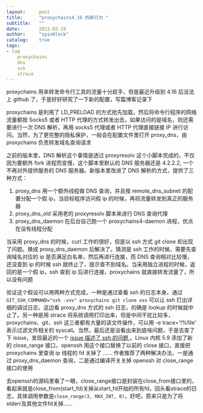 ```yaml
---
layout:     post
title:      "proxychains4.16 的新行为 "
subtitle:   ""
date:       2022-03-19
author:     "spin6lock"
catalog:    true
tags:
- tag
    proxychains
    dns
    ssh
    strace
---
```


proxychains 用来转发命令行工具的流量十分趁手，但是最近升级到 4.16 后没法上 github 了，于是好好研究了一下新的配置，写篇博客记录下

proxychains 是利用了 LD_PRELOAD 的方式抢先加载，然后将命令行程序的网络流量都按 Socks5 或者 HTTP 代理的方式转发出去。如果访问的是域名，则还需要进行一次 DNS 解析，再用 socks5 代理或者 HTTP 代理直接链接 IP 进行访问。当然，为了更完整的隐私保护，一般会在配置文件里打开 proxy_dns，由 proxychains 负责转发域名查询请求

之前的版本里，DNS 解析这个事情是透过 proxyresolv 这个小脚本完成的，不仅因为要额外 fork 进程而变慢，这个脚本里默认的 DNS 服务器还是 4.2.2.2, 一个不再对外提供服务的 DNS 服务器。新版本里改进了 DNS 解析的方式，提供了三种方式：
1. proxy_dns 用一个额外线程做 DNS 查询，并且按 remote_dns_subnet 的配置分配一个假 ip，当目标程序访问假 ip 的时候，再将流量转发到真正的服务器
2. proxy_dns_old 采用老的 proxyresolv 脚本来进行 DNS 查询代理
3. proxy_dns_daemon 在后台自己跑一个 proxychains4-daemon 进程，优点在没有线程分配

当采用 proxy_dns 的时候，curl 工作的很好，但是以 ssh 方式 git clone 却出现了问题。换成 proxy_dns_daemon 后解决了。猜测是 ssh 工作的时候，需要先查询域名对应的 ip 是否满足白名单，然后再进行连接，而 DNS 查询相对比较慢，还没查到 ip 的时候 ssh 就终止了，提示查不到域名。当采用独立进程的时候，返回的是一个假 ip，ssh 查到 ip 后进行连接，proxychains 就直接转发流量了，所以没有问题

验证这个假设可以用两种方式完成，一种是通过查看 ssh 的日志本身。通过 `GIT_SSH_COMMAND="ssh -vvv" proxychains git clone xxx` 可以让 ssh 打出详细的调试日志，这边看 proxy_dns 方式的 ssh 日志，的确是 lookup 的时候就中止了。另一种是用 strace 将系统调用打印出来，但是中间干扰比较多，proxychains、git、ssh 这三者都有大量的读文件操作，可以用 -e trace='!%file' 表示过滤文件相关的 syscall。当然，最后还是没看出来到底啥问题，于是去查了下 issue，发现最近的一个 [issue 描述了 ssh 的问题 ](https://github.com/rofl0r/proxychains-ng/issues/439)。Linux 内核 5.9 添加了新的 close_range 接口，openssh 用这个接口替换了以前的 close 接口，直接把 proxychains 里查询 ip 线程的 fd 关掉了 …… 作者推荐了两种解决办法，一是通过 proxy_dns_daemon 查询，二是通过编译开关关掉 openssh 对 close_range 接口的使用

去openssh的源码里看了一眼，close_range接口是封装在close_from接口里的，看起来就是close_from(start_fd)关掉从start_fd开始的所有fd，回头看strace的日志，具体调用参数是`close_range(3, MAX_INT, 0)`，好吧，原来只是为了将stderr及其他文件fd关掉……
